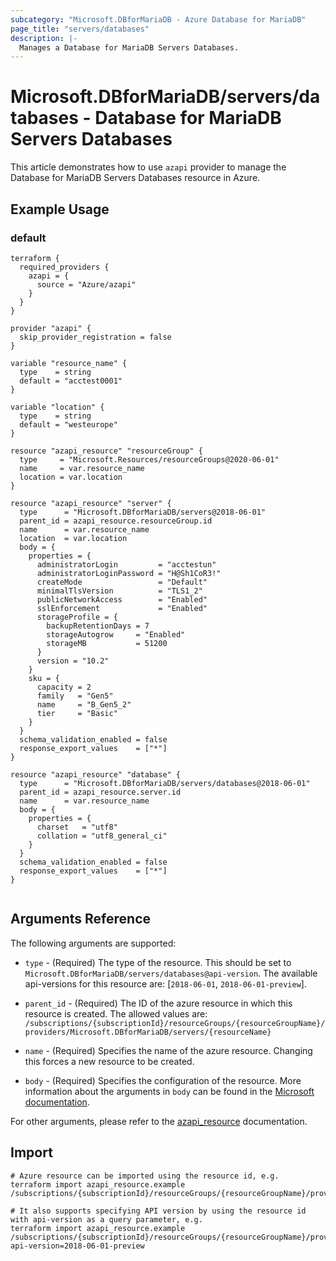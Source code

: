 ```yaml
---
subcategory: "Microsoft.DBforMariaDB - Azure Database for MariaDB"
page_title: "servers/databases"
description: |-
  Manages a Database for MariaDB Servers Databases.
---
```


# Microsoft.DBforMariaDB/servers/databases - Database for MariaDB Servers Databases

This article demonstrates how to use `azapi` provider to manage the Database for MariaDB Servers Databases resource in Azure.

## Example Usage

### default

```hcl
terraform {
  required_providers {
    azapi = {
      source = "Azure/azapi"
    }
  }
}

provider "azapi" {
  skip_provider_registration = false
}

variable "resource_name" {
  type    = string
  default = "acctest0001"
}

variable "location" {
  type    = string
  default = "westeurope"
}

resource "azapi_resource" "resourceGroup" {
  type     = "Microsoft.Resources/resourceGroups@2020-06-01"
  name     = var.resource_name
  location = var.location
}

resource "azapi_resource" "server" {
  type      = "Microsoft.DBforMariaDB/servers@2018-06-01"
  parent_id = azapi_resource.resourceGroup.id
  name      = var.resource_name
  location  = var.location
  body = {
    properties = {
      administratorLogin         = "acctestun"
      administratorLoginPassword = "H@Sh1CoR3!"
      createMode                 = "Default"
      minimalTlsVersion          = "TLS1_2"
      publicNetworkAccess        = "Enabled"
      sslEnforcement             = "Enabled"
      storageProfile = {
        backupRetentionDays = 7
        storageAutogrow     = "Enabled"
        storageMB           = 51200
      }
      version = "10.2"
    }
    sku = {
      capacity = 2
      family   = "Gen5"
      name     = "B_Gen5_2"
      tier     = "Basic"
    }
  }
  schema_validation_enabled = false
  response_export_values    = ["*"]
}

resource "azapi_resource" "database" {
  type      = "Microsoft.DBforMariaDB/servers/databases@2018-06-01"
  parent_id = azapi_resource.server.id
  name      = var.resource_name
  body = {
    properties = {
      charset   = "utf8"
      collation = "utf8_general_ci"
    }
  }
  schema_validation_enabled = false
  response_export_values    = ["*"]
}


```



## Arguments Reference

The following arguments are supported:

* `type` - (Required) The type of the resource. This should be set to `Microsoft.DBforMariaDB/servers/databases@api-version`. The available api-versions for this resource are: [`2018-06-01`, `2018-06-01-preview`].

* `parent_id` - (Required) The ID of the azure resource in which this resource is created. The allowed values are:  
  `/subscriptions/{subscriptionId}/resourceGroups/{resourceGroupName}/providers/Microsoft.DBforMariaDB/servers/{resourceName}`

* `name` - (Required) Specifies the name of the azure resource. Changing this forces a new resource to be created.

* `body` - (Required) Specifies the configuration of the resource. More information about the arguments in `body` can be found in the [Microsoft documentation](https://learn.microsoft.com/en-us/azure/templates/Microsoft.DBforMariaDB/servers/databases?pivots=deployment-language-terraform).

For other arguments, please refer to the [azapi_resource](https://registry.terraform.io/providers/Azure/azapi/latest/docs/resources/resource) documentation.

## Import

 ```shell
 # Azure resource can be imported using the resource id, e.g.
 terraform import azapi_resource.example /subscriptions/{subscriptionId}/resourceGroups/{resourceGroupName}/providers/Microsoft.DBforMariaDB/servers/{resourceName}/databases/{resourceName}
 
 # It also supports specifying API version by using the resource id with api-version as a query parameter, e.g.
 terraform import azapi_resource.example /subscriptions/{subscriptionId}/resourceGroups/{resourceGroupName}/providers/Microsoft.DBforMariaDB/servers/{resourceName}/databases/{resourceName}?api-version=2018-06-01-preview
 ```
